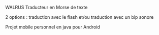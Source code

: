 WALRUS
Traducteur en Morse de texte

2 options : traduction avec le flash et/ou traduction avec un bip sonore

Projet mobile personnel en java pour Android

